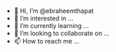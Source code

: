 - 👋 Hi, I’m @ebraheemthapat
- 👀 I’m interested in ...
- 🌱 I’m currently learning ...
- 💞️ I’m looking to collaborate on ...
- 📫 How to reach me ...

<!---
ebraheemthapat/ebraheemthapat is a ✨ special ✨ repository because its `README.md` (this file) appears on your GitHub profile.
You can click the Preview link to take a look at your changes.
--->
